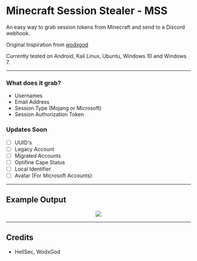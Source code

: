 
# Minecraft Session Stealer - MSS
  An easy way to grab session tokens from Minecraft and send to a Discord webhook.
  
  Original Inspiration from [wodxgod](https://github.com/wodxgod/Minecraft-Session-Token-Stealer)
  
  Currently tested on Android, Kali Linux, Ubuntu, Windows 10 and Windows 7. 

-------------------------

### What does it grab?
- Usernames
- Email Address
- Session Type (Mojang or Microsoft)
- Session Authorization Token

### Updates Soon
- [ ]  UUID's
- [ ]  Legacy Account
- [ ]  Migrated Accounts
- [ ]  Optifine Cape Status
- [ ] Local Identifier
- [ ] Avatar (For Microsoft Accounts)

-------------------------

## Example Output
  <div align="center">
    <p><img src="https://i.imgur.com/AHwYgjD.png"></p>
  </div>
  
-------------------------

## Credits
- HellSec, WodxGod
